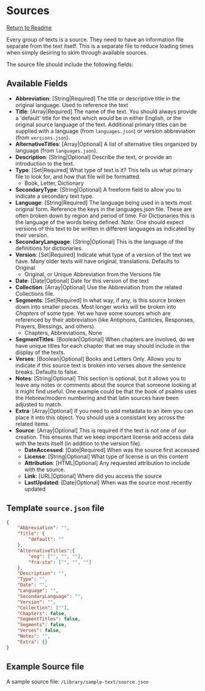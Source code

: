 # Sources
[Return to Readme](../README.md)

Every group of texts is a source. They need to have an information file separate from the text itself. This is a separate file to reduce loading times when simply desiring to skim through available sources.

The source file should include the following fields: 


## Available Fields

*	**Abbreviation**: [String|Required] The title or descriptive title in the original language. Used to reference the text
*	**Title**: [Array|Required] The name of the text. You should always provide a 'default' title for the text which would be in either English, or the original source language of the text. Additional primary titles can be supplied with a language (from `languages.json`) or version abbreviation (from `versions.json`).
*	**AlternativeTitles**: [Array|Optional] A list of alternative tiles organized by language (from `languages.json`).
*	**Description**: [String|Optional] Describe the text, or provide an introduction to the text.
*	**Type**: [Set|Required] What type of text is it? This tells us what primary file to look for, and how that file will be formatted.  
	*	Book, Letter, Dictionary  
*	**SecondaryType**: [String|Optional] A freeform field to allow you to indicate a secondary text type.
*	**Language**: [String|Required] The language being used in a texts most original form. Reference the keys in the languages.json file. These are often broken down by region and period of time. For Dictionaries this is the language of the words being defined. *Note:* One should expect versions of this text to be written in different languages as indicated by their version.  
*	**SecondaryLanguage**: [String|Optional] This is the language of the definitions for dictionaries.
*	**Version**: [Set|Required] Indicate what type of a version of the text we have. Many older texts will have original, translations. Defaults to Original
	*	Original, or Unique Abbreviation from the Versions file
*	**Date**: [Date|Optional] Date for this version of the text
*	**Collection**: [Array|Optional] Use the Abbreviation from the related Collections file.
*	**Segments**: [Set|Required] In what way, if any, is this source broken down into smaller pieces. Most longer works will be broken into *Chapters* of some type. Yet we have some sources which are referenced by their abbreviation (like Antiphons, Canticles, Responses, Prayers, Blessings, and others).
	*	Chapters, Abbreviations, None
*	**SegmentTitles**: [Boolean|Optional] When chapters are involved, do we have unique titles for each chapter that we may should include in the display of the texts.
*	**Verses**: [Boolean|Optional] Books and Letters Only. Allows you to indicate if this source text is broken into verses above the sentence breaks. Defaults to false.
*	**Notes**: [String|Optional] This section is optional, but it allows you to leave any notes or comments about the source that someone looking at it might find useful. One example could be that the book of psalms uses the Hebrew/modern numbering and that latin sources have been adjusted to match.
*	**Extra**: [Array|Optional] If you need to add metadata to an item you can place it into this object. You should use a consistant key across the related items.
*	**Source**:	[Array|Optional] This is required if the text is not one of our creation. This ensures that we keep important license and access data with the texts itself (in addition to the version file). 
	*	**DateAccessed**: [Date|Required] When was the source first accessed
	*	**License**: [String|Optional] What type of license is on this content
	*	**Attribution**: [HTML|Optional] Any requested attribution to include with the source.
	*	**Link**: [URL|Optional] Where did you access the source
	*	**LastUpdated**: [Date|Optional] When was the source most recently updated



## Template `source.json` file
```json
{
	"Abbreviation": "",
	"Title": {
		"default": ""
	},
	"AlternativeTitles":{
		"eng": ["", "", ""],
		"fra-sta": ["", "", ""]
	},
	"Description": "",
	"Type": "",
	"Date": "",
	"Language": "",
	"SecondaryLanguage": "",
	"Version": "",
	"Collection": [""],
	"Chapters": false,
	"SegmentTitles": false,
	"Segments": false,
	"Verses": false,
	"Notes": "",
	"Extra": {}
}
```

## Example Source file

A sample source file: `/Library/sample-text/source.json`

```json
```